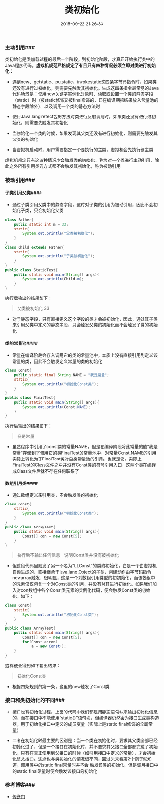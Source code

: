 ﻿---
title: 类初始化
date: 2015-09-22 21:26:33
tags: [Java,JVM]
categories: [Java,JVM]
---

### 主动引用###

类初始化是类加载过程的最后一个阶段，到初始化阶段，才真正开始执行类中的Java程序代码。__虚拟机规范严格规定了有且只有四种情况必须立即对类进行初始化：__

- 遇到new、getstatic、putstatic、invokestatic这四条字节码指令时，如果类还没有进行过初始化，则需要先触发其初始化。生成这四条指令最常见的Java代码场景是：使用new关键字实例化对象时、读取或设置一个类的静态字段（static）时（被static修饰又被final修饰的，已在编译期把结果放入常量池的静态字段除外）、以及调用一个类的静态方法时

- 使用Java.lang.refect包的方法对类进行反射调用时，如果类还没有进行过初始化，则需要先触发其初始化

- 当初始化一个类的时候，如果发现其父类还没有进行初始化，则需要先触发其父类的初始化

- 当虚拟机启动时，用户需要指定一个要执行的主类，虚拟机会先执行该主类

 虚拟机规定只有这四种情况才会触发类的初始化，称为对一个类进行主动引用，除此之外所有引用类的方式都不会触发其初始化，称为被动引用
 
<!-- more -->

### 被动引用###

#### 子类引用父类####

- 通过子类引用父类中的静态字段，这时对子类的引用为被动引用，因此不会初始化子类，只会初始化父类

```java
class Father{  
    public static int m = 33;  
    static{  
        System.out.println("父类被初始化");  
    }  
} 
class Child extends Father{  
    static{  
        System.out.println("子类被初始化");  
    }  
}  
public class StaticTest{  
    public static void main(String[] args){  
        System.out.println(Child.m);  
    }  
}  
```

执行后输出的结果如下：
> 父类被初始化
  33
    
- 对于静态字段，只有直接定义这个字段的类才会被初始化，因此，通过其子类来引用父类中定义的静态字段，只会触发父类的初始化而不会触发子类的初始化


#### 类的常量池####

- 常量在编译阶段会存入调用它的类的常量池中，本质上没有直接引用到定义该常量的类，因此不会触发定义常量的类的初始化

```java
class Const{  
    public static final String NAME = "我是常量";  
    static{  
        System.out.println("初始化Const类");  
    }  
}  
public class FinalTest{  
    public static void main(String[] args){  
        System.out.println(Const.NAME);  
    }  
}  
```
 
 执行后输出的结果如下：
 
> 我是常量

- 虽然程序中引用了const类的常量NAME，但是在编译阶段将此常量的值“我是常量”存储到了调用它的类FinalTest的常量池中，对常量Const.NAME的引用实际上转化为了FinalTest类对自身常量池的引用。也就是说，实际上FinalTest的Class文件之中并没有Const类的符号引用入口，这两个类在编译成Class文件后就不存在任何联系了

#### 数组引用类####

- 通过数组定义来引用类，不会触发类的初始化

```java
class Const{  
    static{  
        System.out.println("初始化Const类");  
    }  
}  
public class ArrayTest{  
    public static void main(String[] args){  
        Const[] con = new Const[5];  
    }  
}  
```

>  执行后不输出任何信息，说明Const类并没有被初始化

- 但这段代码里触发了另一个名为“LLConst”的类的初始化，它是一个由虚拟机自动生成的、直接继承于java.lang.Object的子类，创建动作由字节码指令newarray触发，很明显，这是一个对数组引用类型的初初始化，而该数组中的元素仅仅包含一个对Const类的引用，并没有对其进行初始化。如果我们加入对con数组中各个Const类元素的实例化代码，便会触发Const类的初始化，如下：

```java
class Const{  
    static{  
        System.out.println("初始化Const类");  
    }  
}  
public class ArrayTest{  
    public static void main(String[] args){  
        Const[] con = new Const[5];  
        for(Const a:con)  
            a = new Const();  
    }  
}  
```

 这样便会得到如下输出结果：
 
> 初始化Const类

- 根据四条规则的第一条，这里的new触发了Const类

### 接口和类初始化的不同###

-  接口也有初始化过程，上面的代码中我们都是用静态语句块来输出初始化信息的，而在接口中不能使用“static{}”语句块，但编译器仍然会为接口生成<clinit>类构造器，用于初始化接口中定义的成员变量（实际上是static final修饰的全局常量）

- 二者在初始化时最主要的区别是：当一个类在初始化时，要求其父类全部已经初始化过了，但是一个接口在初始化时，并不要求其父接口全部都完成了初始化，只有在真正使用到父接口的时候（如引用接口中定义的常量），才会初始化该父接口。这点也与类初始化的情况很不同，回过头来看第2个例子就知道，调用类中的static final常量时并不会 触发该类的初始化，但是调用接口中的static final常量时便会触发该接口的初始化

### 参考博客###

- [传送门](http://blog.csdn.net/ns_code/article/details/17845821)
